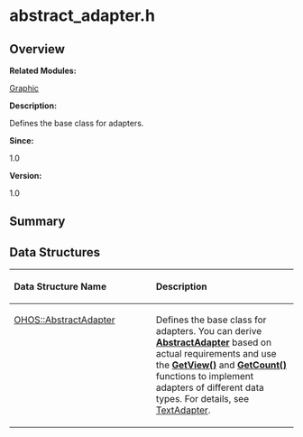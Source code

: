 # abstract\_adapter.h<a name="EN-US_TOPIC_0000001055358068"></a>

## **Overview**<a name="section278632051093524"></a>

**Related Modules:**

[Graphic](graphic.md)

**Description:**

Defines the base class for adapters. 

**Since:**

1.0

**Version:**

1.0

## **Summary**<a name="section1048905658093524"></a>

## Data Structures<a name="nested-classes"></a>

<a name="table1049866617093524"></a>
<table><thead align="left"><tr id="row910238848093524"><th class="cellrowborder" valign="top" width="50%" id="mcps1.1.3.1.1"><p id="p696774265093524"><a name="p696774265093524"></a><a name="p696774265093524"></a>Data Structure Name</p>
</th>
<th class="cellrowborder" valign="top" width="50%" id="mcps1.1.3.1.2"><p id="p1605986850093524"><a name="p1605986850093524"></a><a name="p1605986850093524"></a>Description</p>
</th>
</tr>
</thead>
<tbody><tr id="row617606030093524"><td class="cellrowborder" valign="top" width="50%" headers="mcps1.1.3.1.1 "><p id="p618680112093524"><a name="p618680112093524"></a><a name="p618680112093524"></a><a href="ohos-abstractadapter.md">OHOS::AbstractAdapter</a></p>
</td>
<td class="cellrowborder" valign="top" width="50%" headers="mcps1.1.3.1.2 "><p id="p1161900378093524"><a name="p1161900378093524"></a><a name="p1161900378093524"></a>Defines the base class for adapters. You can derive <strong id="b1581371023093524"><a name="b1581371023093524"></a><a name="b1581371023093524"></a><a href="ohos-abstractadapter.md">AbstractAdapter</a></strong> based on actual requirements and use the <strong id="b562481164093524"><a name="b562481164093524"></a><a name="b562481164093524"></a><a href="graphic.md#gab155b2f4a6d8fd97755dcd1e6d3d8361">GetView()</a></strong> and <strong id="b673112638093524"><a name="b673112638093524"></a><a name="b673112638093524"></a><a href="graphic.md#ga67021b360d4097c475d5e24519b5276d">GetCount()</a></strong> functions to implement adapters of different data types. For details, see <a href="ohos-textadapter.md">TextAdapter</a>. </p>
</td>
</tr>
</tbody>
</table>

